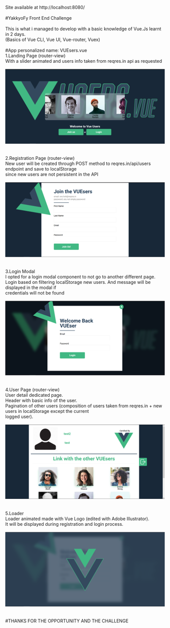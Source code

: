 Site available at http://localhost:8080/
\
\
#YakkyoFy Front End Challenge
\
\
This is what i managed to develop with a basic knowledge of Vue.Js learnt in 2 days.
\
(Basics of Vue CLI, Vue UI, Vue-router, Vuex)
\
\
#App personalized name: VUEsers.vue
\
1.Landing Page (router-view)
\
  With a slider animated and users info taken from reqres.in api as requested
\
\
![](preview/LandingPage.png)
\
\
\
2.Registration Page (router-view)
\
  New user will be created through POST method to reqres.in/api/users endpoint and save to localStorage
\
  since new users are not persistent in the API
\
\
![](preview/RegistrationPage.png)
\
\
\
3.Login Modal
\
  I opted for a login modal component to not go to another different page.
\
  Login based on filtering localStorage new users. And message will be displayed in the modal if
\
  credentials will not be found
\
\
![](preview/LoginModal.png)
\
\
\
4.User Page (router-view)
\
  User detail dedicated page. 
\
  Header with basic info of the user.
\
  Pagination of other users (composition of users taken from reqres.in + new users in localStorage except the current
\
  logged user).
\
\
![](preview/UserPage.png)
\
\
\
5.Loader
\
  Loader animated made with Vue Logo (edited with Adobe Illustrator).
\
  It will be displayed during registration and login process.
\
\
![](preview/Loader.png)
\
\
\
#THANKS FOR THE OPPORTUNITY AND THE CHALLENGE
